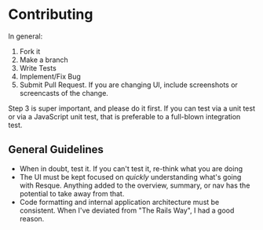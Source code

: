 # Contributing

In general:

1. Fork it
2. Make a branch
3. Write Tests
4. Implement/Fix Bug
5. Submit Pull Request.  If you are changing UI, include screenshots or screencasts of the change.

Step 3 is super important, and please do it first.  If you can test via a unit test or via a JavaScript unit test, that is preferable to a full-blown integration test.

## General Guidelines

* When in doubt, test it.  If you can't test it, re-think what you are doing
* The UI must be kept focused on *quickly* understanding what's going with Resque.  Anything added to the overview, summary, or nav has the potential to take away from that.
* Code formatting and internal application architecture must be consistent.  When I've deviated from "The Rails Way", I had a good reason.

